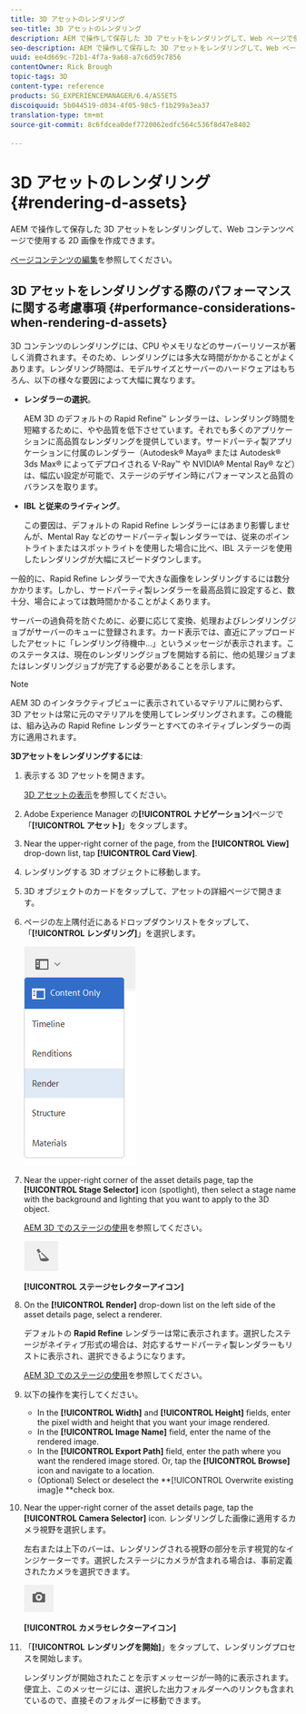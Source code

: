 ```yaml
---
title: 3D アセットのレンダリング
seo-title: 3D アセットのレンダリング
description: AEM で操作して保存した 3D アセットをレンダリングして、Web ページで使用できる 2D 画像を作成する方法について学習します。
seo-description: AEM で操作して保存した 3D アセットをレンダリングして、Web ページで使用できる 2D 画像を作成する方法について学習します。
uuid: ee4d669c-72b1-4f7a-9a68-a7c6d59c7856
contentOwner: Rick Brough
topic-tags: 3D
content-type: reference
products: SG_EXPERIENCEMANAGER/6.4/ASSETS
discoiquuid: 5b044519-d034-4f05-98c5-f1b299a3ea37
translation-type: tm+mt
source-git-commit: 8c6fdcea0def7720062edfc564c536f8d47e8402

---
```



# 3D アセットのレンダリング {#rendering-d-assets}

AEM で操作して保存した 3D アセットをレンダリングして、Web コンテンツページで使用する 2D 画像を作成できます。

[ページコンテンツの編集](/help/sites-authoring/qg-page-authoring.md#editing-your-page-content)を参照してください。

## 3D アセットをレンダリングする際のパフォーマンスに関する考慮事項 {#performance-considerations-when-rendering-d-assets}

3D コンテンツのレンダリングには、CPU やメモリなどのサーバーリソースが著しく消費されます。そのため、レンダリングには多大な時間がかかることがよくあります。レンダリング時間は、モデルサイズとサーバーのハードウェアはもちろん、以下の様々な要因によって大幅に異なります。

* **レンダラーの選択**。

   AEM 3D のデフォルトの Rapid Refine™ レンダラーは、レンダリング時間を短縮するために、やや品質を低下させています。それでも多くのアプリケーションに高品質なレンダリングを提供しています。サードパーティ製アプリケーションに付属のレンダラー（Autodesk® Maya® または Autodesk® 3ds Max® によってデプロイされる V-Ray™ や NVIDIA® Mental Ray® など）は、幅広い設定が可能で、ステージのデザイン時にパフォーマンスと品質のバランスを取ります。

* **IBL と従来のライティング**。

   この要因は、デフォルトの Rapid Refine レンダラーにはあまり影響しませんが、Mental Ray などのサードパーティ製レンダラーでは、従来のポイントライトまたはスポットライトを使用した場合に比べ、IBL ステージを使用したレンダリングが大幅にスピードダウンします。

一般的に、Rapid Refine レンダラーで大きな画像をレンダリングするには数分かかります。しかし、サードパーティ製レンダラーを最高品質に設定すると、数十分、場合によっては数時間かかることがよくあります。

サーバーの過負荷を防ぐために、必要に応じて変換、処理およびレンダリングジョブがサーバーのキューに登録されます。カード表示では、直近にアップロードしたアセットに「レンダリング待機中...」というメッセージが表示されます。このステータスは、現在のレンダリングジョブを開始する前に、他の処理ジョブまたはレンダリングジョブが完了する必要があることを示します。

>[!NOTE]
>
>AEM 3D のインタラクティブビューに表示されているマテリアルに関わらず、3D アセットは常に元のマテリアルを使用してレンダリングされます。この機能は、組み込みの Rapid Refine レンダラーとすべてのネイティブレンダラーの両方に適用されます。

**3Dアセットをレンダリングするには**:

1. 表示する 3D アセットを開きます。

   [3D アセットの表示](viewing-3d-assets.md)を参照してください。

1. Adobe Experience Manager の&#x200B;**[!UICONTROL ナビゲーション]**&#x200B;ページで「**[!UICONTROL アセット]**」をタップします。
1. Near the upper-right corner of the page, from the **[!UICONTROL View]** drop-down list, tap **[!UICONTROL Card View]**.
1. レンダリングする 3D オブジェクトに移動します。
1. 3D オブジェクトのカードをタップして、アセットの詳細ページで開きます。
1. ページの左上隅付近にあるドロップダウンリストをタップして、「**[!UICONTROL レンダリング]**」を選択します。

   ![chlimage_1-369](assets/chlimage_1-369.png)

1. Near the upper-right corner of the asset details page, tap the **[!UICONTROL Stage Selector]** icon (spotlight), then select a stage name with the background and lighting that you want to apply to the 3D object.

   [AEM 3D でのステージの使用](about-the-use-of-stages-in-aem-3d.md)を参照してください。

   ![chlimage_1-370](assets/chlimage_1-370.png)

   **[!UICONTROL ステージセレクターアイコン]**

1. On the **[!UICONTROL Render]** drop-down list on the left side of the asset details page, select a renderer.

   デフォルトの **Rapid Refine** レンダラーは常に表示されます。選択したステージがネイティブ形式の場合は、対応するサードパーティ製レンダラーもリストに表示され、選択できるようになります。

   [AEM 3D でのステージの使用](about-the-use-of-stages-in-aem-3d.md)を参照してください。

1. 以下の操作を実行してください。

   * In the **[!UICONTROL Width]** and **[!UICONTROL Height]** fields, enter the pixel width and height that you want your image rendered.
   * In the **[!UICONTROL Image Name]** field, enter the name of the rendered image.
   * In the **[!UICONTROL Export Path]** field, enter the path where you want the rendered image stored. Or, tap the **[!UICONTROL Browse]** icon and navigate to a location.
   * (Optional) Select or deselect the **[!UICONTROL Overwrite existing imag]e **check box.

1. Near the upper-right corner of the asset details page, tap the **[!UICONTROL Camera Selector]** icon. レンダリングした画像に適用するカメラ視野を選択します。

   左右または上下のバーは、レンダリングされる視野の部分を示す視覚的なインジケーターです。選択したステージにカメラが含まれる場合は、事前定義されたカメラを選択できます。

   ![chlimage_1-371](assets/chlimage_1-371.png)

   **[!UICONTROL カメラセレクターアイコン]**

1. 「**[!UICONTROL レンダリングを開始]**」をタップして、レンダリングプロセスを開始します。

   レンダリングが開始されたことを示すメッセージが一時的に表示されます。便宜上、このメッセージには、選択した出力フォルダーへのリンクも含まれているので、直接そのフォルダーに移動できます。


